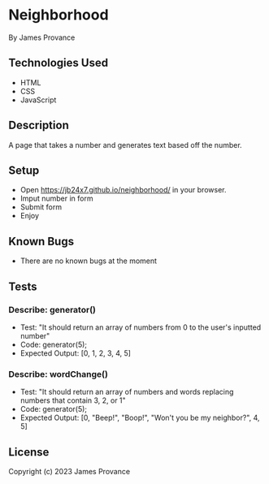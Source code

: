 # Neighborhood

By James Provance

## Technologies Used
* HTML
* CSS
* JavaScript

## Description
A page that takes a number and generates text based off the number.

## Setup
* Open https://jb24x7.github.io/neighborhood/ in your browser.
* Imput number in form
* Submit form
* Enjoy

## Known Bugs
* There are no known bugs at the moment

## Tests
### Describe: generator()
* Test: "It should return an array of numbers from 0 to the user's inputted number"
* Code: generator(5);
* Expected Output: [0, 1, 2, 3, 4, 5]

### Describe: wordChange()
* Test: "It should return an array of numbers and words replacing numbers that contain 3, 2, or 1"
* Code: generator(5);
* Expected Output: [0, "Beep!", "Boop!", "Won't you be my neighbor?", 4, 5]

## License

Copyright (c) 2023 James Provance